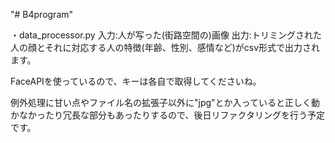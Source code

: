 "# B4program" 

・data_processor.py
入力:人が写った(街路空間の)画像
出力:トリミングされた人の顔とそれに対応する人の特徴(年齢、性別、感情など)がcsv形式で出力されます。
  
FaceAPIを使っているので、キーは各自で取得してくださいね。

例外処理に甘い点やファイル名の拡張子以外に"jpg"とか入っていると正しく動かなかったり冗長な部分もあったりするので、後日リファクタリングを行う予定です。

